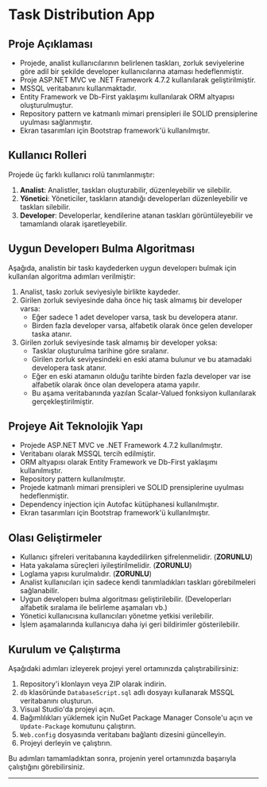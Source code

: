 # Task Distribution App

## Proje Açıklaması 
- Projede, analist kullanıcılarının belirlenen taskları, zorluk seviyelerine göre adil bir şekilde developer kullanıcılarına ataması hedeflenmiştir. 
- Proje ASP.NET MVC ve .NET Framework 4.7.2 kullanılarak geliştirilmiştir.
- MSSQL veritabanını kullanmaktadır. 
- Entity Framework ve Db-First yaklaşımı kullanılarak ORM altyapısı oluşturulmuştur. 
- Repository pattern ve katmanlı mimari prensipleri ile SOLID prensiplerine uyulması sağlanmıştır. 
- Ekran tasarımları için Bootstrap framework'ü kullanılmıştır.

## Kullanıcı Rolleri

Projede üç farklı kullanıcı rolü tanımlanmıştır:

1. **Analist**: Analistler, taskları oluşturabilir, düzenleyebilir ve silebilir.
2. **Yönetici**: Yöneticiler, taskların atandığı developerları düzenleyebilir ve taskları silebilir.
3. **Developer**: Developerlar, kendilerine atanan taskları görüntüleyebilir ve tamamlandı olarak işaretleyebilir.

## Uygun Developerı Bulma Algoritması

Aşağıda, analistin bir taskı kaydederken uygun developerı bulmak için kullanılan algoritma adımları verilmiştir:

1. Analist, taskı zorluk seviyesiyle birlikte kaydeder.
2. Girilen zorluk seviyesinde daha önce hiç task almamış bir developer varsa:
   - Eğer sadece 1 adet developer varsa, task bu developera atanır.
   - Birden fazla developer varsa, alfabetik olarak önce gelen developer taska atanır.
3. Girilen zorluk seviyesinde task almamış bir developer yoksa:
   - Tasklar oluşturulma tarihine göre sıralanır.
   - Girilen zorluk seviyesindeki en eski atama bulunur ve bu atamadaki developera task atanır.
   - Eğer en eski atamanın olduğu tarihte birden fazla developer var ise alfabetik olarak önce olan developera atama yapılır.
   - Bu aşama veritabanında yazılan Scalar-Valued fonksiyon kullanılarak gerçekleştirilmiştir.

## Projeye Ait Teknolojik Yapı

- Projede ASP.NET MVC ve .NET Framework 4.7.2 kullanılmıştır.
- Veritabanı olarak MSSQL tercih edilmiştir.
- ORM altyapısı olarak Entity Framework ve Db-First yaklaşımı kullanılmıştır.
- Repository pattern kullanılmıştır.
- Projede katmanlı mimari prensipleri ve SOLID prensiplerine uyulması hedeflenmiştir.
- Dependency injection için Autofac kütüphanesi kullanılmıştır.
- Ekran tasarımları için Bootstrap framework'ü kullanılmıştır.

## Olası Geliştirmeler
- Kullanıcı şifreleri veritabanına kaydedilirken şifrelenmelidir. (**ZORUNLU**)
- Hata yakalama süreçleri iyileştirilmelidir. (**ZORUNLU**)
- Loglama yapısı kurulmalıdır. (**ZORUNLU**)
- Analist kullanıcıları için sadece kendi tanımladıkları taskları görebilmeleri sağlanabilir.
- Uygun developerı bulma algoritması geliştirilebilir. (Developerları alfabetik sıralama ile belirleme aşamaları vb.)
- Yönetici kullanıcısına kullanıcıları yönetme yetkisi verilebilir.
- İşlem aşamalarında kullanıcıya daha iyi geri bildirimler gösterilebilir.

## Kurulum ve Çalıştırma

Aşağıdaki adımları izleyerek projeyi yerel ortamınızda çalıştırabilirsiniz:

1. Repository'i klonlayın veya ZIP olarak indirin.
2. `db` klasöründe `DatabaseScript.sql` adlı dosyayı kullanarak MSSQL veritabanını oluşturun.
3. Visual Studio'da projeyi açın.
4. Bağımlılıkları yüklemek için NuGet Package Manager Console'u açın ve `Update-Package` komutunu çalıştırın.
5. `Web.config` dosyasında veritabanı bağlantı dizesini güncelleyin.
6. Projeyi derleyin ve çalıştırın.

Bu adımları tamamladıktan sonra, projenin yerel ortamınızda başarıyla çalıştığını görebilirsiniz.

---
